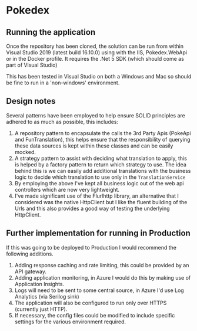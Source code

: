 # Pokedex

## Running the application

Once the repository has been cloned, the solution can be run from within Visual Studio 2019 (latest build 16.10.0) using with the IIS, Pokedex.WebApi or in the Docker profile. It requires the .Net 5 SDK (which should come as part of Visual Studio)

This has been tested in Visual Studio on both a Windows and Mac so should be fine to run in a 'non-windows' environment.

## Design notes

Several patterns have been employed to help ensure SOLID principles are adhered to as much as possible, this includes: 
1. A repository pattern to encapsulate the calls the 3rd Party Apis (PokeApi and FunTranslation), this helps ensure that the responsibility of querying these data sources is kept within these classes and can be easily mocked.
2. A strategy pattern to assist with deciding what translation to apply, this is helped by a factory pattern to return which strategy to use. The idea behind this is we can easily add additional translations with the business logic to decide which translation to use only in the `TranslationService` 
3. By employing the above I've kept all business logic out of the web api controllers which are now very lightweight.
4. I've made significant use of the Flurlhttp library, an alternative that I considered was the native HttpClient but I like the fluent building of the Urls and this also provides a good way of testing the underlying HttpClient.

## Further implementation for running in Production

If this was going to be deployed to Production I would recommend the following additions.

1. Adding response caching and rate limiting, this could be provided by an API gateway.
2. Adding application monitoring, in Azure I would do this by making use of Application Insights.
3. Logs will need to be sent to some central source, in Azure I'd use Log Analytics (via Serilog sink)
4. The application will also be configured to run only over HTTPS (currently just HTTP).
5. If necessary, the config files could be modified to include specific settings for the various environment required.